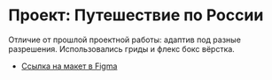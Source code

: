 # Проект: Путешествие по России
Отличие от прошлой проектной работы: адаптив под разные разрешения.
Использовались гриды и флекс бокс вёрстка.
* [Ссылка на макет в Figma](https://www.figma.com/file/5S2WSbEFL6awjVWJ0NWL8Q/Sprint-3_-Russia-_-desktop-mobile?node-id=28503%3A0)